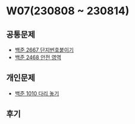 # W07(230808 ~ 230814)

## 공통문제
- [백준 2667 단지번호붙이기](https://www.acmicpc.net/problem/2667)
- [백준 2468 안전 영역](https://www.acmicpc.net/problem/2468)

## 개인문제
- [백준 1010 다리 놓기](https://www.acmicpc.net/problem/1010)
<!-- - [백준 15651 N과 M(3)](https://www.acmicpc.net/problem/15651) -->
<!-- - [백준 15652 N과 M(4)](https://www.acmicpc.net/problem/15652) -->

## 후기
<!-- 이번 주는 백트래킹이 주된 주제였고, 그에 맞춰 백트래킹에 관련된 문제를 풀었다. 처음엔 이해하기 어려웠지만, 백트래킹 문제를 여러 번 풀다 보니 잘 이해할 수 있게 된 것 같다. -->